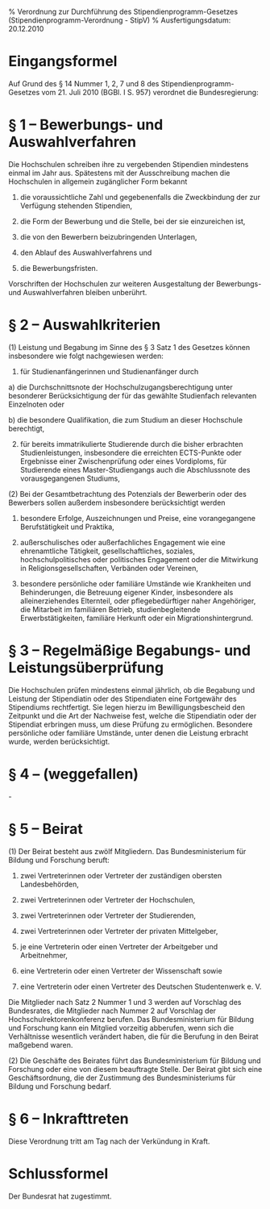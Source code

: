 % Verordnung zur Durchführung des Stipendienprogramm-Gesetzes  (Stipendienprogramm-Verordnung - StipV)
% Ausfertigungsdatum: 20.12.2010
 
# Eingangsformel

Auf Grund des § 14 Nummer 1, 2, 7 und 8 des Stipendienprogramm-Gesetzes vom 21. Juli 2010 (BGBl. I S. 957) verordnet die Bundesregierung:

# § 1 – Bewerbungs- und Auswahlverfahren

Die Hochschulen schreiben ihre zu vergebenden Stipendien mindestens einmal im Jahr aus. Spätestens mit der Ausschreibung machen die Hochschulen in allgemein zugänglicher Form bekannt

1. die voraussichtliche Zahl und gegebenenfalls die Zweckbindung der zur Verfügung stehenden Stipendien,

2. die Form der Bewerbung und die Stelle, bei der sie einzureichen ist,

3. die von den Bewerbern beizubringenden Unterlagen,

4. den Ablauf des Auswahlverfahrens und

5. die Bewerbungsfristen.

Vorschriften der Hochschulen zur weiteren Ausgestaltung der Bewerbungs- und Auswahlverfahren bleiben unberührt.

# § 2 – Auswahlkriterien

(1) Leistung und Begabung im Sinne des § 3 Satz 1 des Gesetzes können insbesondere wie folgt nachgewiesen werden:

1. für Studienanfängerinnen und Studienanfänger durch

a) die Durchschnittsnote der Hochschulzugangsberechtigung unter besonderer Berücksichtigung der für das gewählte Studienfach relevanten Einzelnoten oder

b) die besondere Qualifikation, die zum Studium an dieser Hochschule berechtigt,

2. für bereits immatrikulierte Studierende durch die bisher erbrachten Studienleistungen, insbesondere die erreichten ECTS-Punkte oder Ergebnisse einer Zwischenprüfung oder eines Vordiploms, für Studierende eines Master-Studiengangs auch die Abschlussnote des vorausgegangenen Studiums,

(2) Bei der Gesamtbetrachtung des Potenzials der Bewerberin oder des Bewerbers sollen außerdem insbesondere berücksichtigt werden

1. besondere Erfolge, Auszeichnungen und Preise, eine vorangegangene Berufstätigkeit und Praktika,

2. außerschulisches oder außerfachliches Engagement wie eine ehrenamtliche Tätigkeit, gesellschaftliches, soziales, hochschulpolitisches oder politisches Engagement oder die Mitwirkung in Religionsgesellschaften, Verbänden oder Vereinen,

3. besondere persönliche oder familiäre Umstände wie Krankheiten und Behinderungen, die Betreuung eigener Kinder, insbesondere als alleinerziehendes Elternteil, oder pflegebedürftiger naher Angehöriger, die Mitarbeit im familiären Betrieb, studienbegleitende Erwerbstätigkeiten, familiäre Herkunft oder ein Migrationshintergrund.

# § 3 – Regelmäßige Begabungs- und Leistungsüberprüfung

Die Hochschulen prüfen mindestens einmal jährlich, ob die Begabung und Leistung der Stipendiatin oder des Stipendiaten eine Fortgewähr des Stipendiums rechtfertigt. Sie legen hierzu im Bewilligungsbescheid den Zeitpunkt und die Art der Nachweise fest, welche die Stipendiatin oder der Stipendiat erbringen muss, um diese Prüfung zu ermöglichen. Besondere persönliche oder familiäre Umstände, unter denen die Leistung erbracht wurde, werden berücksichtigt.

# § 4 – (weggefallen)

\-

# § 5 – Beirat

(1) Der Beirat besteht aus zwölf Mitgliedern. Das Bundesministerium für Bildung und Forschung beruft:

1. zwei Vertreterinnen oder Vertreter der zuständigen obersten Landesbehörden,

2. zwei Vertreterinnen oder Vertreter der Hochschulen,

3. zwei Vertreterinnen oder Vertreter der Studierenden,

4. zwei Vertreterinnen oder Vertreter der privaten Mittelgeber,

5. je eine Vertreterin oder einen Vertreter der Arbeitgeber und Arbeitnehmer,

6. eine Vertreterin oder einen Vertreter der Wissenschaft sowie

7. eine Vertreterin oder einen Vertreter des Deutschen Studentenwerk e. V.

Die Mitglieder nach Satz 2 Nummer 1 und 3 werden auf Vorschlag des Bundesrates, die Mitglieder nach Nummer 2 auf Vorschlag der Hochschulrektorenkonferenz berufen. Das Bundesministerium für Bildung und Forschung kann ein Mitglied vorzeitig abberufen, wenn sich die Verhältnisse wesentlich verändert haben, die für die Berufung in den Beirat maßgebend waren.

(2) Die Geschäfte des Beirates führt das Bundesministerium für Bildung und Forschung oder eine von diesem beauftragte Stelle. Der Beirat gibt sich eine Geschäftsordnung, die der Zustimmung des Bundesministeriums für Bildung und Forschung bedarf.

# § 6 – Inkrafttreten

Diese Verordnung tritt am Tag nach der Verkündung in Kraft.

# Schlussformel

Der Bundesrat hat zugestimmt.
